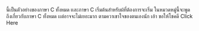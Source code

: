 นี้เป็นตัวอย่างของภาษา C ทั้งหมด เเละภาษา C เริ่มต้นสำหรับผ้ที่ต้องการจะเริ่ม ในหมวดหมู่นี้จะพูดถึงเกี่ยวกับภาษา C ทั้งหมด เเต่อาจจะไม่เยอะมาก ตามควาเขาใจของตนเองนัก เอ้า ขอให้โชคดี
<a htef="google.com">Click Here</a>
